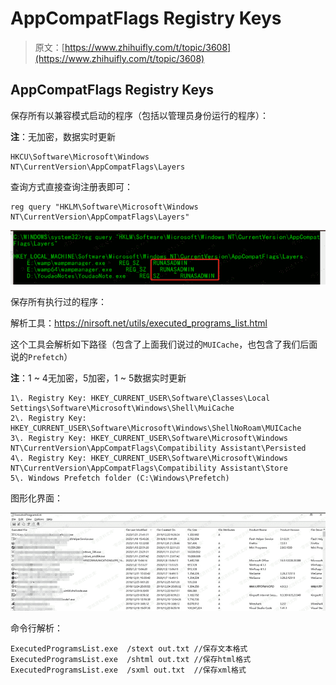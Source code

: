 # AppCompatFlags Registry Keys

> 原文：[https://www.zhihuifly.com/t/topic/3608](https://www.zhihuifly.com/t/topic/3608)

## AppCompatFlags Registry Keys

保存所有以兼容模式启动的程序（包括以管理员身份运行的程序）：

**注**：无加密，数据实时更新

```
HKCU\Software\Microsoft\Windows NT\CurrentVersion\AppCompatFlags\Layers 
```

查询方式直接查询注册表即可：

```
reg query "HKLM\Software\Microsoft\Windows NT\CurrentVersion\AppCompatFlags\Layers" 
```

![image](img/b7e67fc1d7fc51a155ce98a5bd074794.png)

保存所有执行过的程序：

解析工具：https://nirsoft.net/utils/executed_programs_list.html

这个工具会解析如下路径（包含了上面我们说过的`MUICache`，也包含了我们后面说的`Prefetch`）

**注**：1 ~ 4无加密，5加密，1 ~ 5数据实时更新

```
1\. Registry Key: HKEY_CURRENT_USER\Software\Classes\Local Settings\Software\Microsoft\Windows\Shell\MuiCache
2\. Registry Key: HKEY_CURRENT_USER\Software\Microsoft\Windows\ShellNoRoam\MUICache
3\. Registry Key: HKEY_CURRENT_USER\Software\Microsoft\Windows NT\CurrentVersion\AppCompatFlags\Compatibility Assistant\Persisted
4\. Registry Key: HKEY_CURRENT_USER\Software\Microsoft\Windows NT\CurrentVersion\AppCompatFlags\Compatibility Assistant\Store
5\. Windows Prefetch folder (C:\Windows\Prefetch) 
```

图形化界面：

![image](img/0392d92a09b400f27f45aedea8d9a467.png)

命令行解析：

```
ExecutedProgramsList.exe  /stext out.txt //保存文本格式
ExecutedProgramsList.exe  /shtml out.txt //保存html格式
ExecutedProgramsList.exe  /sxml out.txt  //保存xml格式 
```